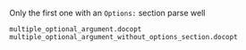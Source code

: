 
Only the first one with an `Options:` section parse well

`multiple_optional_argument.docopt`
`multiple_optional_argument_without_options_section.docopt`
